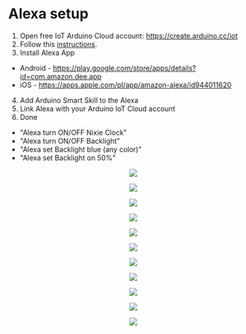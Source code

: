 # Alexa setup
1. Open free IoT Arduino Cloud account: https://create.arduino.cc/iot
2. Follow this <a target="_blank" href="https://github.com/marcinsaj/IoT-Arduino-Nixie-Clock-Shield/blob/master/examples/08-IoT-IN12-Nixie-Clock/IoT-Arduino-Cloud-Setup.md">instructions</a>. 
3. Install Alexa App
- Android - https://play.google.com/store/apps/details?id=com.amazon.dee.app
- iOS - https://apps.apple.com/pl/app/amazon-alexa/id944011620
4. Add Arduino Smart Skill to the Alexa
5. Link Alexa with your Arduino IoT Cloud account
6. Done 
- "Alexa turn ON/OFF Nixie Clock"
- "Alexa turn ON/OFF Backlight"
- "Alexa set Backlight blue (any color)"
- "Alexa set Backlight on 50%"


<p align="center"><img src="https://github.com/marcinsaj/IoT-Arduino-Nixie-Clock-Shield/blob/master/examples/08-IoT-IN12-Nixie-Clock/images/Alexa_01.jpg"></p>
<p align="center"><img src="https://github.com/marcinsaj/IoT-Arduino-Nixie-Clock-Shield/blob/master/examples/08-IoT-IN12-Nixie-Clock/images/Alexa_02.jpg"></p>
<p align="center"><img src="https://github.com/marcinsaj/IoT-Arduino-Nixie-Clock-Shield/blob/master/examples/08-IoT-IN12-Nixie-Clock/images/Alexa_03.jpg"></p>
<p align="center"><img src="https://github.com/marcinsaj/IoT-Arduino-Nixie-Clock-Shield/blob/master/examples/08-IoT-IN12-Nixie-Clock/images/Alexa_04.jpg"></p>
<p align="center"><img src="https://github.com/marcinsaj/IoT-Arduino-Nixie-Clock-Shield/blob/master/examples/08-IoT-IN12-Nixie-Clock/images/Alexa_05.jpg"></p>
<p align="center"><img src="https://github.com/marcinsaj/IoT-Arduino-Nixie-Clock-Shield/blob/master/examples/08-IoT-IN12-Nixie-Clock/images/Alexa_06.jpg"></p>
<p align="center"><img src="https://github.com/marcinsaj/IoT-Arduino-Nixie-Clock-Shield/blob/master/examples/08-IoT-IN12-Nixie-Clock/images/Alexa_07.jpg"></p>
<p align="center"><img src="https://github.com/marcinsaj/IoT-Arduino-Nixie-Clock-Shield/blob/master/examples/08-IoT-IN12-Nixie-Clock/images/Alexa_08.jpg"></p>
<p align="center"><img src="https://github.com/marcinsaj/IoT-Arduino-Nixie-Clock-Shield/blob/master/examples/08-IoT-IN12-Nixie-Clock/images/Alexa_09.jpg"></p>
<p align="center"><img src="https://github.com/marcinsaj/IoT-Arduino-Nixie-Clock-Shield/blob/master/examples/08-IoT-IN12-Nixie-Clock/images/Alexa_10.jpg"></p>
<p align="center"><img src="https://github.com/marcinsaj/IoT-Arduino-Nixie-Clock-Shield/blob/master/examples/08-IoT-IN12-Nixie-Clock/images/Alexa_11.jpg"></p>
